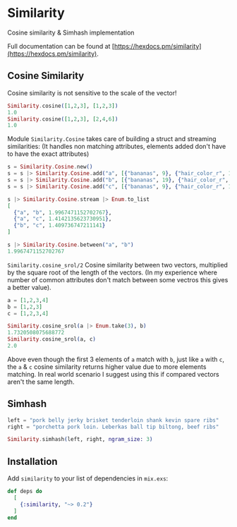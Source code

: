 # Similarity

Cosine similarity & Simhash implementation

Full documentation can be found at [https://hexdocs.pm/similarity](https://hexdocs.pm/similarity).

## Cosine Similarity

Cosine similarity is not sensitive to the scale of the vector!

```elixir
Similarity.cosine([1,2,3], [1,2,3])
1.0
Similarity.cosine([1,2,3], [2,4,6])
1.0
```

Module `Similarity.Cosine` takes care of building a struct and streaming similarities:
(It handles non matching attributes, elements added don't have to have the exact attributes)

```elixir
s = Similarity.Cosine.new()
s = s |> Similarity.Cosine.add("a", [{"bananas", 9}, {"hair_color_r", 124}, {"hair_color_g", 8}, {"hair_color_b", 122}])
s = s |> Similarity.Cosine.add("b", [{"bananas", 19}, {"hair_color_r", 124}, {"hair_color_g", 8}, {"hair_color_b", 122}])
s = s |> Similarity.Cosine.add("c", [{"bananas", 9}, {"hair_color_r", 124}])

s |> Similarity.Cosine.stream |> Enum.to_list
[
  {"a", "b", 1.9967471152702767},
  {"a", "c", 1.4142135623730951},
  {"b", "c", 1.409736747211141}
]

s |> Similarity.Cosine.between("a", "b")
1.9967471152702767
```

```Similarity.cosine_srol/2```
Cosine similarity between two vectors, multiplied by the square root of the length of the vectors.
(In my experience where number of common attributes don't match between some vectros this gives a better value).

```elixir
a = [1,2,3,4]
b = [1,2,3]
c = [1,2,3,4]

Similarity.cosine_srol(a |> Enum.take(3), b)
1.7320508075688772
Similarity.cosine_srol(a, c)
2.0
```

Above even though the first 3 elements of `a` match with `b`, just like `a` with `c`,
the `a` & `c` cosine similarity returns higher value due to more elements matching.
In real world scenario I suggest using this if compared vectors aren't the same length.

## Simhash

```elixir
left = "pork belly jerky brisket tenderloin shank kevin spare ribs"
right = "porchetta pork loin. Leberkas ball tip biltong, beef ribs"

Similarity.simhash(left, right, ngram_size: 3)
```

## Installation

Add `similarity` to your list of dependencies in `mix.exs`:

```elixir
def deps do
  [
    {:similarity, "~> 0.2"}
  ]
end
```
